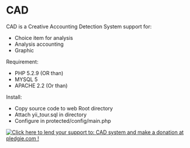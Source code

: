 CAD
===

CAD is a Creative Accounting Detection System support for:
- Choice item for analysis
- Analysis accounting
- Graphic

Requirement:
- PHP 5.2.9 (OR than)
- MYSQL 5
- APACHE 2.2 (Or than)

Install: 
- Copy source code to web Root directory
- Attach yii_tour.sql in directory
- Configure in protected/config/main.php

<a href='https://pledgie.com/campaigns/23987'><img alt='Click here to lend your support to: CAD system and make a donation at pledgie.com !' src='https://pledgie.com/campaigns/23987.png?skin_name=chrome' border='0' ></a>




